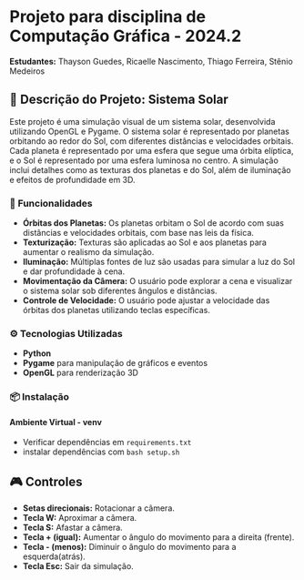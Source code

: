 # Projeto para disciplina de Computação Gráfica - 2024.2

**Estudantes:** Thayson Guedes, Ricaelle Nascimento, Thiago Ferreira, Stênio Medeiros

## 🚀 Descrição do Projeto: Sistema Solar

Este projeto é uma simulação visual de um sistema solar, desenvolvida utilizando OpenGL e Pygame. O sistema solar é representado por planetas orbitando ao redor do Sol, com diferentes distâncias e velocidades orbitais. Cada planeta é representado por uma esfera que segue uma órbita elíptica, e o Sol é representado por uma esfera luminosa no centro. A simulação inclui detalhes como as texturas dos planetas e do Sol, além de iluminação e efeitos de profundidade em 3D.

### 🎨 Funcionalidades

- **Órbitas dos Planetas:** Os planetas orbitam o Sol de acordo com suas distâncias e velocidades orbitais, com base nas leis da física.
- **Texturização:** Texturas são aplicadas ao Sol e aos planetas para aumentar o realismo da simulação.
- **Iluminação:** Múltiplas fontes de luz são usadas para simular a luz do Sol e dar profundidade à cena.
- **Movimentação da Câmera:** O usuário pode explorar a cena e visualizar o sistema solar sob diferentes ângulos e distâncias.
- **Controle de Velocidade:** O usuário pode ajustar a velocidade das órbitas dos planetas utilizando teclas específicas.

### ⚙️ Tecnologias Utilizadas

- **Python**
- **Pygame** para manipulação de gráficos e eventos
- **OpenGL** para renderização 3D

### 📦 Instalação
#### Ambiente Virtual - venv
- Verificar dependências em ```requirements.txt```
- instalar dependências com ```bash setup.sh```
## 🎮 Controles

- **Setas direcionais:** Rotacionar a câmera.
- **Tecla W:** Aproximar a câmera.
- **Tecla S:** Afastar a câmera.
- **Tecla + (igual):** Aumentar o ângulo do movimento para a direita (frente).
- **Tecla - (menos):** Diminuir o ângulo do movimento para a esquerda(atrás).
- **Tecla Esc:** Sair da simulação.

